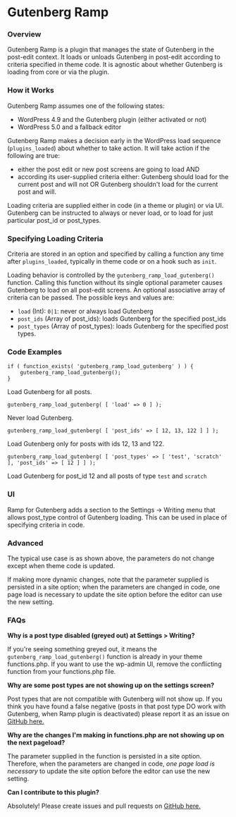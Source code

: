 # Gutenberg Ramp

### Overview

Gutenberg Ramp is a plugin that manages the state of Gutenberg in the post-edit context.  It loads or unloads Gutenberg in post-edit according to criteria specified in theme code.  It is agnostic about whether Gutenberg is loading from core or via the plugin.

### How it Works

Gutenberg Ramp assumes one of the following states:

- WordPress 4.9 and the Gutenberg plugin (either activated or not)
- WordPress 5.0 and a fallback editor 

Gutenberg Ramp makes a decision early in the WordPress load sequence (`plugins_loaded`) about whether to take action.  It will take action if the following are true:

- either the post edit or new post screens are going to load AND
- according its user-supplied criteria either: Gutenberg should load for the current post and will not OR Gutenberg shouldn't load for the current post and will.

Loading criteria are supplied either in code (in a theme or plugin) or via UI. Gutenberg can be instructed to always or never load, or to load for just particular post_id or post_types.

### Specifying Loading Criteria

Criteria are stored in an option and specified by calling a function any time after `plugins_loaded`, typically in theme code or on a hook such as `init`.

Loading behavior is controlled by the `gutenberg_ramp_load_gutenberg()` function.  Calling this function without its single optional parameter causes Gutenberg to load on all post-edit screens.  An optional associative array of criteria can be passed.  The possible keys and values are:

- `load` (Int): `0|1`:  never or always load Gutenberg
- `post_ids` (Array of post_ids): loads Gutenberg for the specified post_ids
-  `post_types` (Array of post_types): loads Gutenberg for the specified post types.

### Code Examples

```
if ( function_exists( 'gutenberg_ramp_load_gutenberg' ) ) {
	gutenberg_ramp_load_gutenberg();
}
```

Load Gutenberg for all posts.

`gutenberg_ramp_load_gutenberg( [ 'load' => 0 ] );`

Never load Gutenberg.

`gutenberg_ramp_load_gutenberg( [ 'post_ids' => [ 12, 13, 122 ] ] );`

Load Gutenberg only for posts with ids 12, 13 and 122.

`gutenberg_ramp_load_gutenberg( [ 'post_types' => [ 'test', 'scratch' ], 'post_ids' => [ 12 ] ] );`

Load Gutenberg for post_id 12 and all posts of type `test` and `scratch`

### UI

Ramp for Gutenberg adds a section to the Settings -> Writing menu that allows post_type control of Gutenberg loading.  This can be used in place of specifying criteria in code.


### Advanced	

The typical use case is as shown above, the parameters do not change except when theme code is updated.	

If making more dynamic changes, note that the parameter supplied is persisted in a site option; when the parameters are changed in code, one page load is necessary to update the site option before the editor can use the new setting.

### FAQs

**Why is a post type disabled (greyed out) at Settings > Writing?**

If you're seeing something greyed out, it means the `gutenberg_ramp_load_gutenberg()` function is already in your theme functions.php. If you want to use the wp-admin UI, remove the conflicting function from your functions.php file.

**Why are some post types are not showing up on the settings screen?**

Post types that are not compatible with Gutenberg will not show up. If you think you have found a false negative (posts in that post type DO work with Gutenberg, when Ramp plugin is deactivated) please report it as an issue on [GitHub here.](https://github.com/Automattic/ramp-for-gutenberg)


**Why are the changes I'm making in functions.php are not showing up on the next pageload?**

The parameter supplied in the function is persisted in a site option. Therefore, when the parameters are changed in code, _one page load is necessary_ to update the site option before the editor can use the new setting.

**Can I contribute to this plugin?**

Absolutely! Please create issues and pull requests on [GitHub here.](https://github.com/Automattic/ramp-for-gutenberg)
